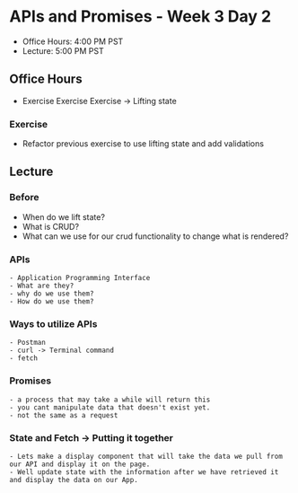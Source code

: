 # APIs and Promises - Week 3 Day 2

- Office Hours: 4:00 PM PST
- Lecture: 5:00 PM PST

## Office Hours

- Exercise Exercise Exercise -> Lifting state

### Exercise

- Refactor previous exercise to use lifting state and add validations

## Lecture

### Before

- When do we lift state?
- What is CRUD?
- What can we use for our crud functionality to change what is rendered?

### APIs

    - Application Programming Interface
    - What are they?
    - why do we use them?
    - How do we use them?

### Ways to utilize APIs

    - Postman
    - curl -> Terminal command
    - fetch

### Promises

    - a process that may take a while will return this
    - you cant manipulate data that doesn't exist yet.
    - not the same as a request  

### State and Fetch -> Putting it together

    - Lets make a display component that will take the data we pull from our API and display it on the page.
    - Well update state with the information after we have retrieved it and display the data on our App.

